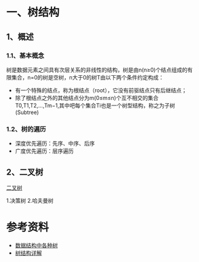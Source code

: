 # 一、树结构

## 1、概述

### 1.1、基本概念

树是数据元素之间具有次层关系的非线性的结构，树是由n(n≥0)个结点组成的有限集合，n=0的树是空树，n大于0的树T由以下两个条件约定构成：
- 有一个特殊的结点，称为根结点（root），它没有前驱结点只有后继结点；
- 除了根结点之外的其他结点分为m(0≤m≤n)个互不相交的集合T0,T1,T2,…,Tm−1,其中吧每个集合Ti也是一个树型结构，称之为子树(Subtree)

### 1.2、树的遍历

- 深度优先遍历：先序、中序、后序
- 广度优先遍历：层序遍历

## 2、二叉树

[二叉树](二叉树.md)



1.决策树
2.哈夫曼树



# 参考资料

* [数据结构中各种树](http://www.cnblogs.com/maybe2030/p/4732377.html)
* [树结构详解](http://data.biancheng.net/tree/)








